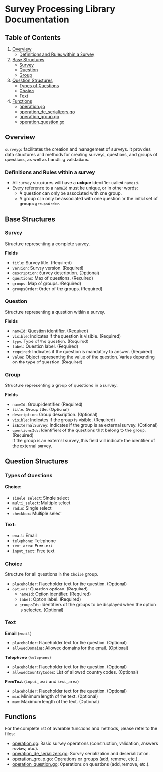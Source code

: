 # Survey Processing Library Documentation

## Table of Contents

1. [Overview](#overview)
   - [Definitions and Rules within a Survey](#definitions-and-rules-within-a-survey)
2. [Base Structures](#base-structures)
   - [Survey](#survey)
   - [Question](#question)
   - [Group](#group)
3. [Question Structures](#question-structures)
   - [Types of Questions](#types-of-questions)
   - [Choice](#choice)
   - [Text](#text)
4. [Functions](#functions)
   - [operation.go](#operationgo)
   - [operation_de_serializers.go](#operation_de_serializersgo)
   - [operation_group.go](#operation_groupgo)
   - [operation_question.go](#operation_questiongo)
## Overview

`surveygo` facilitates the creation and management of surveys. It provides data structures and methods for creating surveys, questions, and groups of questions, as well as handling validations.

### Definitions and Rules within a survey
- All `survey` structures will have a **unique** identifier called `nameId`.
- Every reference to a `nameId` must be unique, or in other words:
  - A question can only be associated with one group.
  - A group can only be associated with one question or the initial set of groups `groupsOrder`.

## Base Structures

### Survey

Structure representing a complete survey.

**Fields**

- `title`: Survey title. (Required)
- `version`: Survey version. (Required)
- `description`: Survey description. (Optional)
- `questions`: Map of questions. (Required)
- `groups`: Map of groups. (Required)
- `groupsOrder`: Order of the groups. (Required)

### Question

Structure representing a question within a survey.

**Fields**

- `nameId`: Question identifier. (Required)
- `visible`: Indicates if the question is visible. (Required)
- `type`: Type of the question. (Required)
- `label`: Question label. (Required)
- `required`: Indicates if the question is mandatory to answer. (Required)
- `Value`: Object representing the value of the question. Varies depending on the type of question. (Required)

### Group

Structure representing a group of questions in a survey.

**Fields**

- `nameId`: Group identifier. (Required)
- `title`: Group title. (Optional)
- `description`: Group description. (Optional)
- `visible`: Indicates if the group is visible. (Required)
- `isExternalSurvey`: Indicates if the group is an external survey. (Optional)
- `questionsIds`: Identifiers of the questions that belong to the group. (Required)
  <br>If the group is an external survey, this field will indicate the identifier of the external survey.

## Question Structures

### Types of Questions

#### Choice:
- `single_select`: Single select
- `multi_select`: Multiple select
- `radio`: Single select
- `checkbox`: Multiple select

#### Text:
- `email`: Email
- `telephone`: Telephone
- `text_area`: Free text
- `input_text`: Free text

### Choice

Structure for all questions in the `Choice` group.

- `placeholder`: Placeholder text for the question. (Optional)
- `options`: Question options. (Required)
  - `nameId`: Option identifier. (Required)
  - `label`: Option label. (Required)
  - `groupsIds`: Identifiers of the groups to be displayed when the option is selected. (Optional)

### Text

**Email** (`email`)
- `placeholder`: Placeholder text for the question. (Optional)
- `allowedDomains`: Allowed domains for the email. (Optional)

**Telephone** (`telephone`)
- `placeholder`: Placeholder text for the question. (Optional)
- `allowedCountryCodes`: List of allowed country codes. (Optional)

**FreeText** (`input_text` and `text_area`)
- `placeholder`: Placeholder text for the question. (Optional)
- `min`: Minimum length of the text. (Optional)
- `max`: Maximum length of the text. (Optional)

## Functions

For the complete list of available functions and methods, please refer to the files:
- [operation.go](operation.go): Basic survey operations (construction, validation, answers review, etc.).
- [operation_de_serializers.go](operation_de_serializers.go): Survey serialization and deserialization.
- [operation_group.go](operation_group.go): Operations on groups (add, remove, etc.).
- [operation_question.go](operation_question.go): Operations on questions (add, remove, etc.).